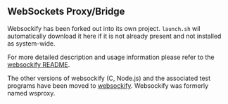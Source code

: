 ## WebSockets Proxy/Bridge

Websockify has been forked out into its own project.  `launch.sh` wil
automatically download it here if it is not already present and not
installed as system-wide.

For more detailed description and usage information please refer to
the [websockify README](https://github.com/novnc/websockify/blob/master/README.md).

The other versions of websockify (C, Node.js) and the associated test
programs have been moved to
[websockify](https://github.com/novnc/websockify).  Websockify was
formerly named wsproxy.

